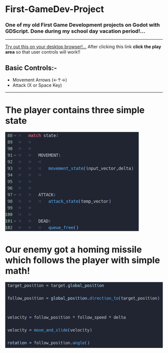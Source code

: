 # First-GameDev-Project
### One of my old First Game Development projects on Godot with GDScript. Done during my school day vacation period!...

---

[Try out this on your desktop browser!...](https://tidings-sp.github.io/First-GameDev-Project/)
After clicking this link **click the play area** so that user controls will work!!

Basic Controls:-
--------------
  - Movement Arrows (←↑→)
  - Attack (X or Space Key) 

***

# The player contains three simple state

![](https://github.com/Tidings-SP/First-GameDev-Project/blob/main/TempFiles/state.PNG)

# Our enemy got a homing missile which follows the player with simple math!

![](https://github.com/Tidings-SP/First-GameDev-Project/blob/main/TempFiles/follow.PNG)

